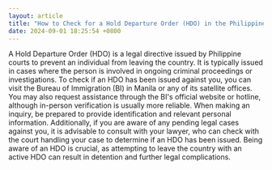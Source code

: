 ```yaml
---
layout: article
title: "How to Check for a Hold Departure Order (HDO) in the Philippines"
date: 2024-09-01 18:25:54 +0800
---
```


<p>A Hold Departure Order (HDO) is a legal directive issued by Philippine courts to prevent an individual from leaving the country. It is typically issued in cases where the person is involved in ongoing criminal proceedings or investigations. To check if an HDO has been issued against you, you can visit the Bureau of Immigration (BI) in Manila or any of its satellite offices. You may also request assistance through the BI's official website or hotline, although in-person verification is usually more reliable. When making an inquiry, be prepared to provide identification and relevant personal information. Additionally, if you are aware of any pending legal cases against you, it is advisable to consult with your lawyer, who can check with the court handling your case to determine if an HDO has been issued. Being aware of an HDO is crucial, as attempting to leave the country with an active HDO can result in detention and further legal complications.</p>
